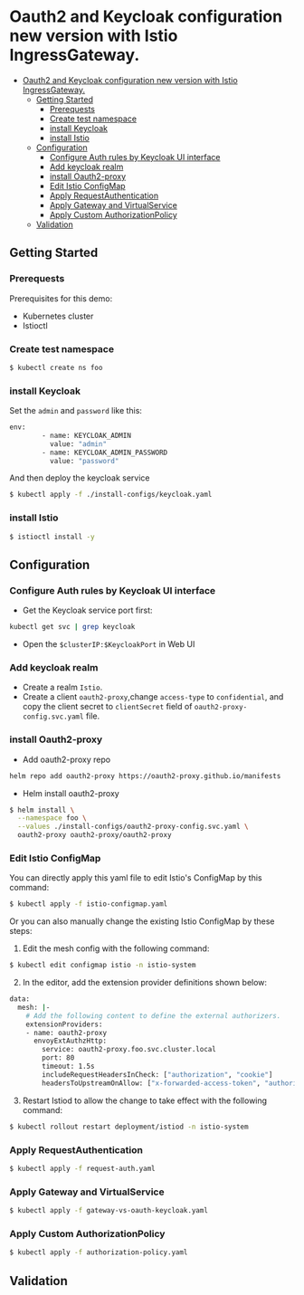 # Oauth2 and Keycloak configuration new version with Istio IngressGateway.

- [Oauth2 and Keycloak configuration new version with Istio IngressGateway.](#oauth2-and-keycloak-configuration-new-version-with-istio-ingressgateway)
  - [Getting Started](#getting-started)
    - [Prerequests](#prerequests)
    - [Create test namespace](#create-test-namespace)
    - [install Keycloak](#install-keycloak)
    - [install Istio](#install-istio)
  - [Configuration](#configuration)
    - [Configure Auth rules by Keycloak UI interface](#configure-auth-rules-by-keycloak-ui-interface)
    - [Add keycloak realm](#add-keycloak-realm)
    - [install Oauth2-proxy](#install-oauth2-proxy)
    - [Edit Istio ConfigMap](#edit-istio-configmap)
    - [Apply RequestAuthentication](#apply-requestauthentication)
    - [Apply Gateway and VirtualService](#apply-gateway-and-virtualservice)
    - [Apply Custom AuthorizationPolicy](#apply-custom-authorizationpolicy)
  - [Validation](#validation)


## Getting Started

### Prerequests
Prerequisites for this demo:

- Kubernetes cluster
- Istioctl
### Create test namespace
```sh
$ kubectl create ns foo
```
### install Keycloak
Set the `admin` and `password` like this:
```sh
env:
        - name: KEYCLOAK_ADMIN
          value: "admin"
        - name: KEYCLOAK_ADMIN_PASSWORD
          value: "password"
```
And then deploy the keycloak service
```sh
$ kubectl apply -f ./install-configs/keycloak.yaml
```
### install Istio
```sh
$ istioctl install -y
```
## Configuration

### Configure Auth rules by Keycloak UI interface
- Get the Keycloak service port first:
```sh
kubectl get svc | grep keycloak
```
- Open the `$clusterIP:$KeycloakPort` in Web UI

### Add keycloak realm
- Create a realm `Istio`.
- Create a client `oauth2-proxy`,change `access-type` to `confidential`, and copy the client secret to  `clientSecret` field of `oauth2-proxy-config.svc.yaml` file.
### install Oauth2-proxy
- Add oauth2-proxy repo
```sh
helm repo add oauth2-proxy https://oauth2-proxy.github.io/manifests
```
- Helm install oauth2-proxy
```sh
$ helm install \
  --namespace foo \
  --values ./install-configs/oauth2-proxy-config.svc.yaml \
  oauth2-proxy oauth2-proxy/oauth2-proxy
```
### Edit Istio ConfigMap
You can directly apply this yaml file to edit Istio's ConfigMap by this command:
```sh
$ kubectl apply -f istio-configmap.yaml
```
Or you can also manually change the existing Istio ConfigMap by these steps:
1. Edit the mesh config with the following command:
```sh
$ kubectl edit configmap istio -n istio-system
```
2. In the editor, add the extension provider definitions shown below:
```sh
data:
  mesh: |-
    # Add the following content to define the external authorizers.
    extensionProviders:
    - name: oauth2-proxy
      envoyExtAuthzHttp:
        service: oauth2-proxy.foo.svc.cluster.local
        port: 80
        timeout: 1.5s
        includeRequestHeadersInCheck: ["authorization", "cookie"]
        headersToUpstreamOnAllow: ["x-forwarded-access-token", "authorization", "path", "x-auth-request-user", "x-auth-request-email", "x-auth-request-access-token"]
```
3. Restart Istiod to allow the change to take effect with the following command:
```sh
$ kubectl rollout restart deployment/istiod -n istio-system
```
### Apply RequestAuthentication
```sh
$ kubectl apply -f request-auth.yaml
```
### Apply Gateway and VirtualService
```sh
$ kubectl apply -f gateway-vs-oauth-keycloak.yaml
```

### Apply Custom AuthorizationPolicy
```sh
$ kubectl apply -f authorization-policy.yaml
```

## Validation